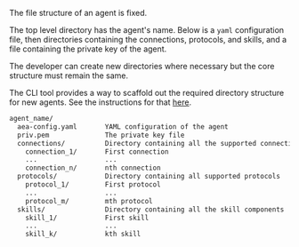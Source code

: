 The file structure of an agent is fixed.

The top level directory has the agent's name. Below is a `yaml` configuration file, then directories containing the connections, protocols, and skills, and a file containing the private key of the agent.

The developer can create new directories where necessary but the core structure must remain the same.

The CLI tool provides a way to scaffold out the required directory structure for new agents. See the instructions for that <a href="../scaffolding/">here</a>.

``` bash
agent_name/
  aea-config.yaml       YAML configuration of the agent
  priv.pem              The private key file
  connections/          Directory containing all the supported connections
    connection_1/       First connection
    ...                 ...
    connection_n/       nth connection
  protocols/            Directory containing all supported protocols
    protocol_1/         First protocol
    ...                 ...
    protocol_m/         mth protocol 
  skills/               Directory containing all the skill components
    skill_1/            First skill
    ...                 ...
    skill_k/            kth skill
```

<br />
